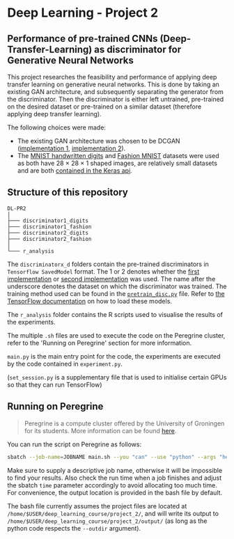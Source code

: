 # Deep Learning - Project 2

## Performance of pre-trained CNNs (Deep-Transfer-Learning) as discriminator for Generative Neural Networks

This project researches the feasibility and performance of applying deep transfer learning on generative neural networks. This is done by taking an existing GAN architecture, and subsequently separating the generator from the discriminator. Then the discriminator is either left untrained, pre-trained on the desired dataset or pre-trained on a similar dataset (therefore applying deep transfer learning).

The following choices were made:
- The existing GAN architecture was chosen to be DCGAN ([implementation 1](https://github.com/eriklindernoren/Keras-GAN/blob/master/dcgan/dcgan.py), [implementation 2](https://github.com/vwrs/dcgan-mnist/blob/master/model.py)).
- The [MNIST handwritten digits](http://yann.lecun.com/exdb/mnist/) and [Fashion MNIST](https://www.kaggle.com/zalando-research/fashionmnist) datasets were used as both have 28 &times; 28 &times; 1 shaped images, are relatively small datasets and are both [contained in the Keras api](https://keras.io/api/datasets/).

## Structure of this repository

```
DL-PR2
│   
├─── discriminator1_digits
├─── discriminator1_fashion          
├─── discriminator2_digits          
├─── discriminator2_fashion
│           
└─── r_analysis   
```

The `discriminatorx_d` folders contain the pre-trained discriminators in `Tensorflow SavedModel` format. The 1 or 2 denotes whether the [first implementation](https://github.com/Leander-van-Boven/DL-PR2/blob/main/dcgan1.py) or [second implementation](https://github.com/Leander-van-Boven/DL-PR2/blob/main/dcgan2.py) was used. The name after the underscore denotes the dataset on which the discriminator was trained. The training method used can be found in the [`pretrain_disc.py`](https://github.com/Leander-van-Boven/DL-PR2/blob/main/pretrain_disc.py) file. Refer to [the TensorFlow documentation](https://www.tensorflow.org/guide/keras/save_and_serialize) on how to load these models.

The `r_analysis` folder contains the R scripts used to visualise the results of the experiments.

The multiple `.sh` files are used to execute the code on the Peregrine cluster, refer to the 'Running on Peregrine' section for more information.

`main.py` is the main entry point for the code, the experiments are executed by the code contained in `experiment.py`.

(`set_session.py` is a supplementary file that is used to initialise certain GPUs so that they can run TensorFlow)


## Running on Peregrine

> Peregrine is a compute cluster offered by the University of Groningen for its students. More information can be found [here](https://www.rug.nl/society-business/centre-for-information-technology/research/services/hpc/facilities/peregrine-hpc-cluster?lang=en).

You can run the script on Peregrine as follows:

```sh
sbatch --job-name=JOBNAME main.sh --you "can" --use "python" --args "here"
```

Make sure to supply a descriptive job name, otherwise it will be impossible to
find your results. Also check the run time when a job finishes and adjust the
sbatch `time` parameter accordingly to avoid allocating too much time. For
convenience, the output location is provided in the bash file by default.

The bash file currently assumes the project files are located at
`/home/$USER/deep_learning_course/project_2/`, and will write its output to
`/home/$USER/deep_learning_course/project_2/output/` (as long as the python code
respects the `--outdir` argument).
